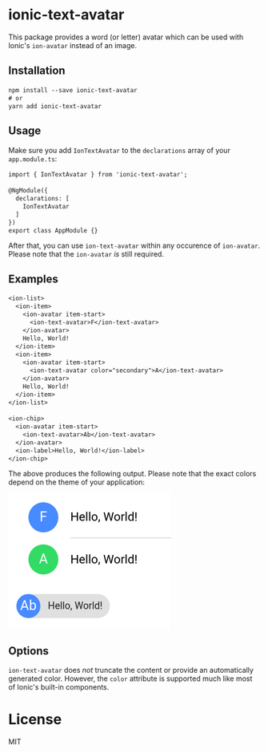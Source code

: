 # ionic-text-avatar

This package provides a word (or letter) avatar which can be used with Ionic's `ion-avatar` instead of an image.

## Installation

```
npm install --save ionic-text-avatar
# or
yarn add ionic-text-avatar
```

## Usage

Make sure you add `IonTextAvatar` to the `declarations` array of your `app.module.ts`:

```
import { IonTextAvatar } from 'ionic-text-avatar';

@NgModule({
  declarations: [
    IonTextAvatar
  ]
})
export class AppModule {}
```

After that, you can use `ion-text-avatar` within any occurence of `ion-avatar`. Please note that the `ion-avatar` _is_ still required.

## Examples

```
<ion-list>
  <ion-item>
    <ion-avatar item-start>
      <ion-text-avatar>F</ion-text-avatar>
    </ion-avatar>
    Hello, World!
  </ion-item>
  <ion-item>
    <ion-avatar item-start>
      <ion-text-avatar color="secondary">A</ion-text-avatar>
    </ion-avatar>
    Hello, World!
  </ion-item>
</ion-list>

<ion-chip>
  <ion-avatar item-start>
    <ion-text-avatar>Ab</ion-text-avatar>
  </ion-avatar>
  <ion-label>Hello, World!</ion-label>
</ion-chip>
```

The above produces the following output. Please note that the exact colors depend on the theme of your application:

![ion-text-avatar](https://raw.githubusercontent.com/Airblader/ionic-text-avatar/master/screenshot.png)

## Options

`ion-text-avatar` does _not_ truncate the content or provide an automatically generated color. However, the `color` attribute is supported much like most of Ionic's built-in components.

# License

MIT
